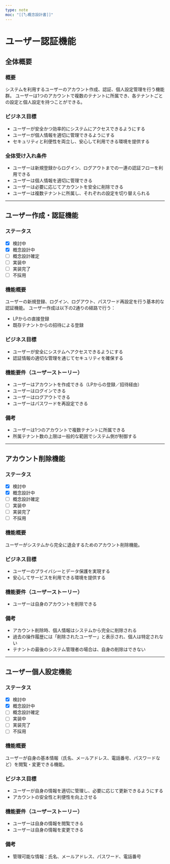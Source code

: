 ```yaml
---
type: note
moc: "[[🏷️概念設計書]]"
---
```



# ユーザー認証機能

## 全体概要

### 概要

システムを利用するユーザーのアカウント作成、認証、個人設定管理を行う機能群。
ユーザーは1つのアカウントで複数のテナントに所属でき、各テナントごとの設定と個人設定を持つことができる。

### ビジネス目標

* ユーザーが安全かつ効率的にシステムにアクセスできるようにする
* ユーザーが個人情報を適切に管理できるようにする
* セキュリティと利便性を両立し、安心して利用できる環境を提供する

### 全体受け入れ条件

* ユーザーは新規登録からログイン、ログアウトまでの一連の認証フローを利用できる
* ユーザーは個人情報を適切に管理できる
* ユーザーは必要に応じてアカウントを安全に削除できる
* ユーザーは複数テナントに所属し、それぞれの設定を切り替えられる

---

## ユーザー作成・認証機能

### ステータス

* [x] 検討中
* [x] 概念設計中
* [ ] 概念設計確定
* [ ] 実装中
* [ ] 実装完了
* [ ] 不採用

### 機能概要

ユーザーの新規登録、ログイン、ログアウト、パスワード再設定を行う基本的な認証機能。
ユーザー作成は以下の2通りの経路で行う：

* LPからの直接登録
* 既存テナントからの招待による登録

### ビジネス目標

* ユーザーが安全にシステムへアクセスできるようにする
* 認証情報の適切な管理を通じてセキュリティを確保する

### 機能要件（ユーザーストーリー）

* ユーザーはアカウントを作成できる（LPからの登録／招待経由）
* ユーザーはログインできる
* ユーザーはログアウトできる
* ユーザーはパスワードを再設定できる

### 備考

* ユーザーは1つのアカウントで複数テナントに所属できる
* 所属テナント数の上限は一般的な範囲でシステム側が制御する

---

## アカウント削除機能

### ステータス

* [x] 検討中
* [x] 概念設計中
* [ ] 概念設計確定
* [ ] 実装中
* [ ] 実装完了
* [ ] 不採用

### 機能概要

ユーザーがシステムから完全に退会するためのアカウント削除機能。

### ビジネス目標

* ユーザーのプライバシーとデータ保護を実現する
* 安心してサービスを利用できる環境を提供する

### 機能要件（ユーザーストーリー）

* ユーザーは自身のアカウントを削除できる

### 備考

* アカウント削除時、個人情報はシステムから完全に削除される
* 過去の操作履歴には「削除されたユーザー」と表示され、個人は特定されない
* テナントの最後のシステム管理者の場合は、自身の削除はできない

---

## ユーザー個人設定機能

### ステータス

* [x] 検討中
* [x] 概念設計中
* [ ] 概念設計確定
* [ ] 実装中
* [ ] 実装完了
* [ ] 不採用

### 機能概要

ユーザーが自身の基本情報（氏名、メールアドレス、電話番号、パスワードなど）を閲覧・変更できる機能。

### ビジネス目標

* ユーザーが自身の情報を適切に管理し、必要に応じて更新できるようにする
* アカウントの安全性と利便性を向上させる

### 機能要件（ユーザーストーリー）

* ユーザーは自身の情報を閲覧できる
* ユーザーは自身の情報を変更できる

### 備考

* 管理可能な情報：氏名、メールアドレス、パスワード、電話番号
